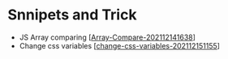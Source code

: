 # Snnipets and Trick

- JS Array comparing [[Array-Compare-202112141638]]
- Change css variables [[change-css-variables-202112151155]]


[//begin]: # "Autogenerated link references for markdown compatibility"
[Array-Compare-202112141638]: Array-Compare-202112141638 "Array Compare 202112141638"
[change-css-variables-202112151155]: change-css-variables-202112151155 "change-css-variables 202112151155"
[//end]: # "Autogenerated link references"